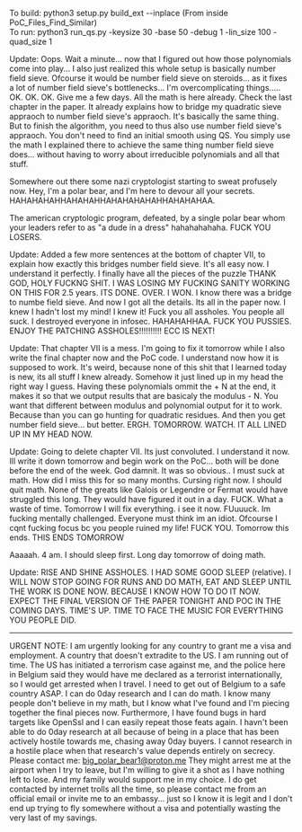 To build: python3 setup.py build_ext --inplace  (From inside PoC_Files_Find_Similar)</br>
To run: python3 run_qs.py -keysize 30 -base 50 -debug 1 -lin_size 100 -quad_size 1</br>

Update: Oops. Wait a minute... now that I figured out how those polynomials come into play... I also just realized this whole setup is basically number field sieve. Ofcourse it would be number field sieve on steroids... as it fixes a lot of number field sieve's bottlenecks... I'm overcomplicating things..... OK. OK. OK. Give me a few days. All the math is here already. Check the last chapter in the paper. It already explains how to bridge my quadratic sieve appraoch to number field sieve's appraoch. It's basically the same thing. But to finish the algorithm, you need to thus also use number field sieve's appraoch. You don't need to find an initial smooth using QS. You simply use the math I explained there to achieve the same thing number field sieve does... without having to worry about irreducible polynomials and all that stuff.

Somewhere out there some nazi cryptologist starting to sweat profusely now. Hey, I'm a polar bear, and I'm here to devour all your secrets. HAHAHAHAHHAHAHAHHAHAHAHAHAHHAHAHAHAA.

The american cryptologic program, defeated, by a single polar bear whom your leaders refer to as "a dude in a dress" hahahahahaha. FUCK YOU LOSERS. 

Update: Added a few more sentences at the bottom of chapter VII, to explain how exactly this bridges number field sieve. It's all easy now. I understand it perfectly. I finally have all the pieces of the puzzle THANK GOD, HOLY FUCKNG SHIT. I WAS LOSING MY FUCKING SANITY WORKING ON THIS FOR 2.5 years. ITS DONE. OVER. I WON. I know there was a bridge to numbe field sieve. And now I got all the details. Its all in the paper now. I knew I hadn't lost my mind! I knew it! Fuck you all assholes. You people all suck. I destroyed everyone in infosec. HAHAHAHHAA. FUCK YOU PUSSIES. ENJOY THE PATCHING ASSHOLES!!!!!!!!!! ECC IS NEXT!

Update: That chapter VII is a mess. I'm going to fix it tomorrow while I also write the final chapter now and the PoC code. I understand now how it is supposed to work. It's weird, because none of this shit that I learned today is new, its all stuff I knew already. Somehow it just lined up in my head the right way I guess. Having these polynomials ommit the + N at the end, it makes it so that we output results that are basicaly the modulus - N. You want that different between modulus and polynomial output for it to work. Because than you can go hunting for quadratic residues. And then you get number field sieve... but better. ERGH. TOMORROW. WATCH. IT ALL LINED UP IN MY HEAD NOW.

Update: Going to delete chapter VII. Its just convoluted. I understand it now. Ill write it down tomorrow and begin work on the PoC... both will be done before the end of the week. God damnit. It was so obvious.. I must suck at math. How did I miss this for so many months. Cursing right now. I should quit math. None of the greats like Galois or Legendre or Fermat would have struggled this long. They would have figured it out in a day. FUCK. What a waste of time. Tomorrow I will fix everything. i see it now. FUuuuck. Im fucking mentally challenged. Everyone must think im an idiot. Ofcourse I cqnt fucking focus bc you people ruined my life! FUCK YOU. Tomorrow this ends. THIS ENDS TOMORROW


 Aaaaah. 4 am. I should sleep first. Long day tomorrow of doing math.

 Update: RISE AND SHINE ASSHOLES. I HAD SOME GOOD SLEEP (relative). I WILL NOW STOP GOING FOR RUNS AND DO MATH, EAT AND SLEEP UNTIL THE WORK IS DONE NOW. BECAUSE I KNOW HOW TO DO IT NOW. EXPECT THE FINAL VERSION OF THE PAPER TONIGHT AND POC IN THE COMING DAYS. TIME'S UP. TIME TO FACE THE MUSIC FOR EVERYTHING YOU PEOPLE DID.
 
-----------------------------------------------

URGENT NOTE: I am urgently looking for any country to grant me a visa and employment. A country that doesn't extradite to the US.
I am running out of time. The US has initiated a terrorism case against me, and the police here in Belgium said they would have me declared as a terrorist internationally, so I would get arrested when I travel.
I need to get out of Belgium to a safe country ASAP.
I can do 0day research and I can do math. I know many people don't believe in my math, but I know what I've found and I'm piecing together the final pieces now.
Furthermore, I have found bugs in hard targets like OpenSsl and I can easily repeat those feats again. I havn't been able to do 0day research at all because of being in a place that has been actively hostile towards me, chasing away 0day buyers.
I cannot research in a hostile place when that research's value depends entirely on secrecy. 
Please contact me: big_polar_bear1@proton.me 
They might arrest me at the airport when I try to leave, but I'm willing to give it a shot as I have nothing left to lose. And my family would support me in my choice.
I do get contacted by internet trolls all the time, so please contact me from an official email or invite me to an embassy... just so I know it is legit and I don't end up trying to fly somewhere without a visa and potentially wasting the very last of my savings.



